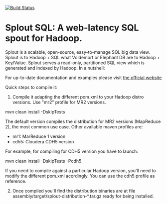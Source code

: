 [![Build Status][1]][2]

Splout SQL: A web-latency SQL spout for Hadoop.
===============================================

Splout is a scalable, open-source, easy-to-manage SQL big data view. Splout is to Hadoop + SQL what Voldemort or Elephant DB are to Hadoop + Key/Value. Splout serves a read-only, partitioned SQL view which is generated and indexed by Hadoop. In a nutshell:

For up-to-date documentation and examples please visit [the official website](http://sploutsql.com)

Quick steps to compile it:

1) Compile it adapting the different pom.xml to your Hadoop distro versions. Use "mr2" profile for MR2 versions.

mvn clean install -DskipTests

The default version compiles the distribution for MR2 versions (MapReduce 2), the most common use case. Other
available maven profiles are:

* mr1: MarReduce 1 version
* cdh5: Cloudera CDH5 version

For example, for compiling for CDH5 version you have to launch:

mvn clean install -DskipTests -Pcdh5

If you need to compile against a particular Hadoop version, you'll need to modify the different pom.xml
acordingly. You can use the cdh5 profile as reference. 

2) Once compiled you'll find the distribution binaries are at file assembly/target/splout-distribution-*.tar.gz 
ready for being installed.

[1]: http://clinker.datasalt.com/desktop/plugin/public/status/splout-build
[2]: http://clinker.datasalt.com/jenkins/view/SploutSQL

